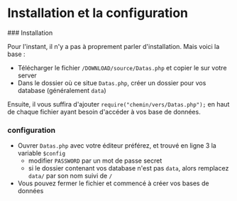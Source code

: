 # Installation et la configuration  
  
  
### Installation  

Pour l'instant, il n'y a pas à proprement parler d'installation. Mais voici la base :  

- Télécharger le fichier `/DOWNLOAD/source/Datas.php` et copier le sur votre server  
- Dans le dossier où ce situe `Datas.php`, créer un dossier pour vos database (généralement `data`)  

Ensuite, il vous suffira d'ajouter `require("chemin/vers/Datas.php");` en haut de chaque fichier ayant besoin d'accéder à vos base de données.  

### configuration  

- Ouvrer `Datas.php` avec votre éditeur préférez, et trouvé en ligne 3 la variable `$config`  
  - modifier `PASSWORD` par un mot de passe secret  
  - si le dossier contenant vos database n'est pas `data`, alors remplacez `data/` par son nom suivi de `/`  
- Vous pouvez fermer le fichier et commencé à créer vos bases de données  

